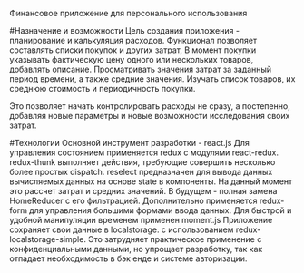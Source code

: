 Финансовое приложение для персонального использования

#Назначение и возможности
Цель создания приложения - планирование и калькуляция расходов.
Функционал позволяет составлять списки покупок и других затрат,
В момент покупки указывать фактическую цену одного или нескольких товаров, добавлять описание.
Просматривать значения затрат за заданный период времени, а также средние значения.
Изучать список товаров, их среднюю стоимость и периодичность покупки.

Это позволяет начать контролировать расходы не сразу, а постепенно, добавляя новые параметры
и новые возможности исследования своих затрат.

#Технологии
Основной инструмент разработки - react.js
Для управления состоянием применяется redux с модулями react-redux.
redux-thunk выполняет действия, требующие совершить несколько более простых dispatch.
reselect предназначен для вывода данных вычисляемых данных на основе state в компоненты.
На данный момент это рассчет затрат и средних значений. В будущем - полная замена HomeReducer с его фильтрацией.
Дополнительно применяется redux-form для управления большими формами ввода данных.
Для быстрой и удобной манипуляции временем применен moment.js
Приложение сохраняет свои данные в localstorage. с использованием redux-localstorage-simple.
Это затрудняет практическое применение с конфиденциальными данными,
но упрощает разработку, так как отпадает необходимость в бэк енде и системе авторизации.